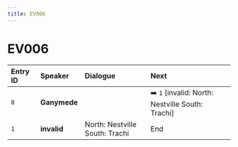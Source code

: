```yaml
---
title: EV006
---
```


# EV006


| Entry ID | Speaker | Dialogue | Next |
| :------- | :------ | :------- | :------------ |
| `0` | **Ganymede** |  | ➡️ `1` \[invalid: North: Nestville South: Trachi\] |
| `1` | **invalid** | North: Nestville South: Trachi | End |
